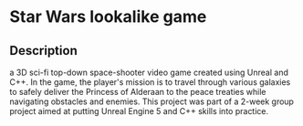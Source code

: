 # Star Wars lookalike game


## Description
a 3D sci-fi top-down space-shooter video game created using Unreal and C++. In the game, the player's mission is to travel through various galaxies to safely deliver the Princess of Alderaan to the peace treaties while navigating obstacles and enemies. This project was part of a 2-week group project aimed at putting Unreal Engine 5 and C++ skills into practice.
